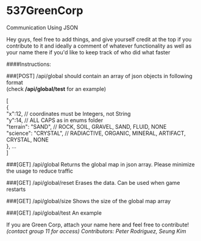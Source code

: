 # 537GreenCorp
Communication Using JSON

Hey guys, feel free to add things, and give yourself credit at the top if you contribute to it
and ideally a comment of whatever functionality as well as your name there if you'd like to keep track of who did what faster


####Instructions:

###[POST] /api/global
should contain an array of json objects in following format  
(check <strong>/api/global/test</strong> for an example)

>
[  
  {  
    "x":12,                 // coordinates must be Integers, not String  
    "y":14,                 // ALL CAPS as in enums folder  
    "terrain": "SAND",      // ROCK, SOIL, GRAVEL, SAND, FLUID, NONE  
    "science": "CRYSTAL",   // RADIACTIVE, ORGANIC, MINERAL, ARTIFACT, CRYSTAL, NONE  
  }, ...  
]  
>

###[GET] /api/global
Returns the global map in json array.  Please minimize the usage to reduce traffic

###[GET] /api/global/reset
Erases the data. Can be used when game restarts

###[GET] /api/global/size
Shows the size of the global map array

###[GET] /api/global/test
An example

If you are Green Corp, attach your name here and feel free to contribute! <em>(contact group 11 for access)
Contributors: Peter Rodriguez, Seung Kim
